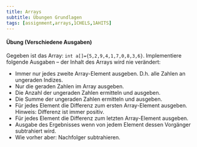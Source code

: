 ```yaml
---
title: Arrays
subtitle: Übungen Grundlagen
tags: [assignment,arrays,1CHELS,1AHITS]
---
```


#### Übung (Verschiedene Ausgaben)

Gegeben ist das Array: `int a[]={5,2,9,4,1,7,0,8,3,6}`.
 Implementiere folgende Ausgaben – der Inhalt des Arrays wird nie verändert:

- Immer nur jedes zweite Array-Element ausgeben. D.h. alle Zahlen an ungeraden Indizes.
- Nur die geraden Zahlen im Array ausgeben.
- Die Anzahl der ungeraden Zahlen ermitteln und ausgeben.
- Die Summe der ungeraden Zahlen ermitteln und ausgeben.
- Für jedes Element die Differenz zum ersten Array-Element ausgeben. Hinweis: Differenz ist immer positiv.
- Für jedes Element die Differenz zum letzten Array-Element ausgeben.
- Ausgabe des Ergebnisses wenn von jedem Element dessen Vorgänger subtrahiert wird.
- Wie vorher aber: Nachfolger subtrahieren.